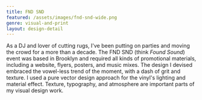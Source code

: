 ```yaml
---
title: FND SND
featured: /assets/images/fnd-snd-wide.png
genre: visual-and-print
layout: design-detail
---
```


As a DJ and lover of cutting rugs, I've been putting on parties and moving the crowd for a more than a decade. The FND SND (think _Found Sound_) event was based in Brooklyn and required all kinds of promotional materials, including a website, flyers, posters, and music mixes. The design I devised embraced the vowel-less trend of the moment, with a dash of grit and texture. I used a  pure vector design approach for the vinyl's lighting and material effect. Texture, typography, and atmosphere are important parts of my visual design work.

